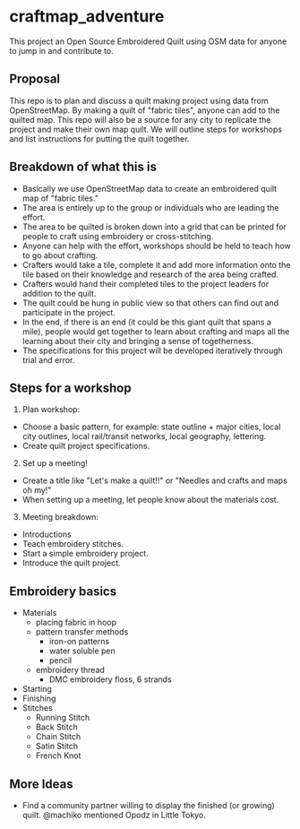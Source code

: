 # craftmap_adventure
This project an Open Source Embroidered Quilt using OSM data for anyone to jump in and contribute to.

## Proposal
This repo is to plan and discuss a quilt making project using data from OpenStreetMap.  By making a quilt of "fabric tiles", anyone can  add to the quilted map. This repo will also be a source for any city to replicate the project and make their own map quilt.  We will outline steps for workshops and list instructions for putting the quilt together.

## Breakdown of what this is
* Basically we use OpenStreetMap data to create an embroidered quilt map of "fabric tiles." 
* The area is entirely up to the group or individuals who are leading the effort.
* The area to be quilted is broken down into a grid that can be printed for people to craft using embroidery or cross-stitching.
* Anyone can help with the effort, workshops should be held to teach how to go about crafting.
* Crafters would take a tile, complete it and add more information onto the tile based on their knowledge and research of the area being crafted.
* Crafters would hand their completed tiles to the project leaders for addition to the quilt.
* The quilt could be hung in public view so that others can find out and participate in the project.
* In the end, if there is an end (it could be this giant quilt that spans a mile), people would get together to learn about crafting and maps all the learning about their city and bringing a sense of togetherness.
* The specifications for this project will be developed iteratively through trial and error.

## Steps for a workshop

1. Plan workshop:
 * Choose a basic pattern, for example: state outline + major cities, local city outlines, local rail/transit networks, local geography, lettering.
 * Create quilt project specifications.
2. Set up a meeting!
 * Create a title like "Let's make a quilt!!" or "Needles and crafts and maps oh my!"
 * When setting up a meeting, let people know about the materials cost.
3. Meeting breakdown:
 * Introductions
 * Teach embroidery stitches.
 * Start a simple embroidery project.
 * Introduce the quilt project.

## Embroidery basics

- Materials
  - placing fabric in hoop
  - pattern transfer methods
    - iron-on patterns
    - water soluble pen
    - pencil
  - embroidery thread
    - DMC embroidery floss, 6 strands
- Starting
- Finishing
- Stitches
  - Running Stitch
  - Back Stitch
  - Chain Stitch
  - Satin Stitch
  - French Knot

## More Ideas

- Find a community partner willing to display the finished (or growing) quilt.  @machiko mentioned Opodz in Little Tokyo.

